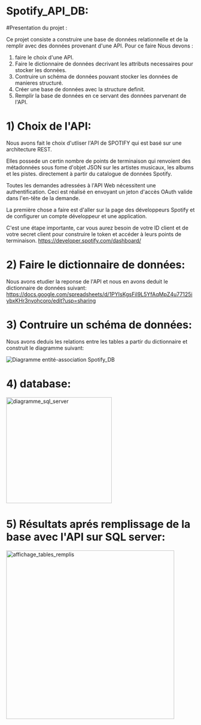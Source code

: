 # Spotify_API_DB:
#Presentation du projet :

  Ce projet consiste a construire une base de données relationnelle et de la remplir avec des données provenant d'une API.
  Pour ce faire Nous devons :
  1) faire le choix d'une API.
  2) Faire le dictionnaire de données decrivant les attributs necessaires pour stocker les données.
  3) Contruire un schéma de données pouvant stocker les données de manieres structuré.
  4) Créer une base de données avec la structure definit.
  5) Remplir la base de données en ce servant des données parvenant de l'API.
  
 # 1) Choix de l'API:
   Nous avons fait le choix d'utliser l'API de SPOTIFY qui est basé sur une architecture REST.
   
   Elles possede un certin nombre de points de terminaison qui renvoient des métadonnées sous fome d'objet JSON sur les artistes musicaux, les albums et les pistes. directement à partir du catalogue de données Spotify.
   
   Toutes les demandes adressées à l'API Web nécessitent une authentification. Ceci est réalisé en envoyant un jeton d'accès OAuth valide dans l'en-tête de la demande.
   
   La première chose a faire est d'aller sur la page des développeurs Spotify et de configurer un compte développeur et une application.
    
   C'est une étape importante, car vous aurez besoin de votre ID client et de votre secret client pour construire le token et accéder à leurs points de terminaison.
   https://developer.spotify.com/dashboard/
 
 # 2) Faire le dictionnaire de données:
  Nous avons etudier la reponse de l'API et nous en avons deduit le dictionnaire de données suivant:
  https://docs.google.com/spreadsheets/d/1PYIsKgsFiI9L5YfAqMpZ4u77125iybxKHr3nyohcoro/edit?usp=sharing
  
# 3) Contruire un schéma de données:
  Nous avons deduis les relations entre les tables a partir du dictionnaire et construit le diagramme suivant: 
  
  ![Diagramme entité-association Spotify_DB](https://user-images.githubusercontent.com/31952379/103778318-5df73100-5032-11eb-8d37-5945933165f8.jpeg)
  
# 4) database:

<img width="282" alt="diagramme_sql_server" src="https://user-images.githubusercontent.com/31952379/103779351-ec1fe700-5033-11eb-980a-1dee6d760492.png">



# 5) Résultats aprés remplissage de la base avec l'API sur SQL server:

<img width="449" alt="affichage_tables_remplis" src="https://user-images.githubusercontent.com/31952379/103779202-b2e77700-5033-11eb-8bbf-b73b6d05765a.png">






  

  

    
   
   
